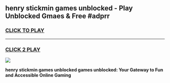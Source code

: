 
## henry stickmin games unblocked - Play Unblocked Gmaes & Free #adprr
<h3>
<a href="https://news.freeplayer.one?title=henry_stickmin_games_unblocked&ref=03M">CLICK TO PLAY</a></h3>
<hr>

<h3>
<a href="https://news.freeplayer.one?title=henry_stickmin_games_unblocked&ref=03M">CLICK 2 PLAY</a>
  
</h3>

<a href="https://news.freeplayer.one?title=henry_stickmin_games_unblocked&ref=03M"><img src="https://clearcache.store/games.png"></a>


**henry stickmin games unblocked games unblocked: Your Gateway to Fun and Accessible Online Gaming**
